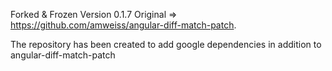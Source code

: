 Forked & Frozen Version 0.1.7
Original => https://github.com/amweiss/angular-diff-match-patch.

The repository has been created to add google dependencies in addition to angular-diff-match-patch
